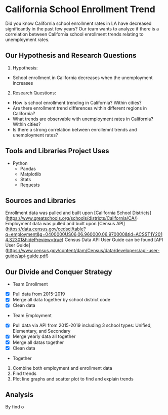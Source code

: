 # California School Enrollment Trend
Did you know California school enrollment rates in LA have decreased significantly in the past few years? Our team wants to analyze if there is a correlation between California school enrollment trends relating to unemployment rates. 

## Our Hypothesis and Research Questions
1. Hypothesis: 
- School enrollment in California decreases when the unemployment increases
2. Research Questions:
- How is school enrollment trending in California? Within cities?
- Are there enrollment trend differences within different regions in California?
- What trends are observable with unemployment rates in California? Within cities?
- Is there a strong correlation between enrollemnt trends and unemployment rates?

## Tools and Libraries Project Uses
- Python
  - Pandas
  - Matplotlib
  - Stats
  - Requests
  
## Sources and Libraries 
Enrollment data was pulled and built upon [California School Districts] (https://www.greatschools.org/schools/districts/California/CA/)
Employment data was pulled and built upon [Census API] (https://data.census.gov/cedsci/table?q=employment&g=0400000US06,06.960000,06.970000&tid=ACSST1Y2014.S2301&hidePreview=true)
Census Data API User Guide can be found [API User Guide] (https://www.census.gov/content/dam/Census/data/developers/api-user-guide/api-guide.pdf)

## Our Divide and Conquer Strategy 
- Team Enrollment 
- [x] Pull data from 2015-2019 
- [x] Merge all data together by school district code
- [x] Clean data
- Team Employment
- [x] Pull data via API from 2015-2019 including 3 school types: Unified, Elementary, and Secondary
- [x] Merge yearly data all together 
- [x] Merge all datas together
- [x] Clean data
- Together
1. Combine both employment and enrollment data
2. Find trends
3. Plot line graphs and scatter plot to find and explain trends

## Analysis
By find o


